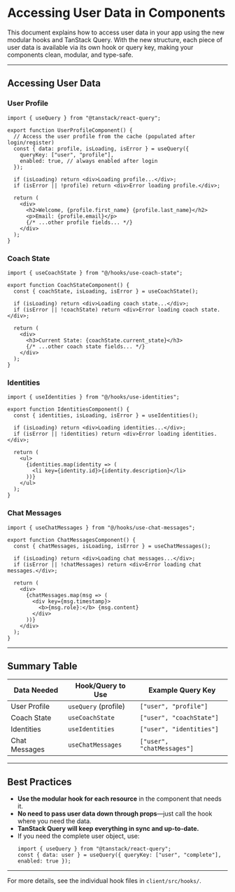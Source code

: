 # Accessing User Data in Components

This document explains how to access user data in your app using the new modular hooks and TanStack Query. With the new structure, each piece of user data is available via its own hook or query key, making your components clean, modular, and type-safe.

---

## Accessing User Data

### User Profile
```tsx
import { useQuery } from "@tanstack/react-query";

export function UserProfileComponent() {
  // Access the user profile from the cache (populated after login/register)
  const { data: profile, isLoading, isError } = useQuery({
    queryKey: ["user", "profile"],
    enabled: true, // always enabled after login
  });

  if (isLoading) return <div>Loading profile...</div>;
  if (isError || !profile) return <div>Error loading profile.</div>;

  return (
    <div>
      <h2>Welcome, {profile.first_name} {profile.last_name}</h2>
      <p>Email: {profile.email}</p>
      {/* ...other profile fields... */}
    </div>
  );
}
```

### Coach State
```tsx
import { useCoachState } from "@/hooks/use-coach-state";

export function CoachStateComponent() {
  const { coachState, isLoading, isError } = useCoachState();

  if (isLoading) return <div>Loading coach state...</div>;
  if (isError || !coachState) return <div>Error loading coach state.</div>;

  return (
    <div>
      <h3>Current State: {coachState.current_state}</h3>
      {/* ...other coach state fields... */}
    </div>
  );
}
```

### Identities
```tsx
import { useIdentities } from "@/hooks/use-identities";

export function IdentitiesComponent() {
  const { identities, isLoading, isError } = useIdentities();

  if (isLoading) return <div>Loading identities...</div>;
  if (isError || !identities) return <div>Error loading identities.</div>;

  return (
    <ul>
      {identities.map(identity => (
        <li key={identity.id}>{identity.description}</li>
      ))}
    </ul>
  );
}
```

### Chat Messages
```tsx
import { useChatMessages } from "@/hooks/use-chat-messages";

export function ChatMessagesComponent() {
  const { chatMessages, isLoading, isError } = useChatMessages();

  if (isLoading) return <div>Loading chat messages...</div>;
  if (isError || !chatMessages) return <div>Error loading chat messages.</div>;

  return (
    <div>
      {chatMessages.map(msg => (
        <div key={msg.timestamp}>
          <b>{msg.role}:</b> {msg.content}
        </div>
      ))}
    </div>
  );
}
```

---

## Summary Table

| Data Needed      | Hook/Query to Use         | Example Query Key         |
|------------------|--------------------------|--------------------------|
| User Profile     | `useQuery` (profile)      | `["user", "profile"]`    |
| Coach State      | `useCoachState`           | `["user", "coachState"]` |
| Identities       | `useIdentities`           | `["user", "identities"]` |
| Chat Messages    | `useChatMessages`         | `["user", "chatMessages"]`|

---

## Best Practices

- **Use the modular hook for each resource** in the component that needs it.
- **No need to pass user data down through props**—just call the hook where you need the data.
- **TanStack Query will keep everything in sync and up-to-date.**
- If you need the complete user object, use:
  ```tsx
  import { useQuery } from "@tanstack/react-query";
  const { data: user } = useQuery({ queryKey: ["user", "complete"], enabled: true });
  ```

---

For more details, see the individual hook files in `client/src/hooks/`. 